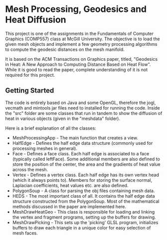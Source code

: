 # Mesh Processing, Geodesics and Heat Diffusion

This project is one of the assignments in the Fundamentals of Computer Graphics (COMP557) class at McGill University. The objective is to load the given mesh objects and implement a few geometry processing algorithms to compute the geodesic distances on the mesh manifold. 

It is based on the ACM Transactions on Graphics paper, titled, "Geodesics in Heat: A New Approach to Computing Distance Based on Heat Flow". While it is good to read the paper, complete understanding of it is not required for this project.

## Getting Started
The code is entirely based on Java and some OpenGL, therefore the jogl, vecmath and mintools jar files need to installed for running the code. Inside the "src" folder are some classes that run in tandem to show the diffusion of heat in various objects (given in the "meshdata" folder).

Here is a brief explanation of all the classes:
* MeshProcessingApp - The main function that creates a view.
* HalfEdge - Defines the half edge data structure (commonly used for processing meshes in general).
* Face - Defines a face class. Each half edge is associated to a face (typically called leftFace). Some additional members are also defined to store the position of the center, the area and the gradients of heat value across the mesh.
* Vertex - Defines a vertex class. Each half edge has its own vertex head (which it always points to). Members for storing the surface normal, Laplacian coefficients, heat values etc. are also defined.
* PolygonSoup - A class for parsing the obj files containing mesh data.
* HEDS - The most important class of all. It contains the half edge data structure constructed from the PolygonSoup. Most of the mathematical methods discussed in the paper are implemented here.
* MeshDrawHeatGeo - This class is responsible for loading and linking the vertex and fragment programs, setting up the buffers for drawing.
* MeshDrawPicking - This sets up the 'picking' GLSL program, initializes buffers to draw each triangle in a unique color for easy selection of mesh faces.



 


